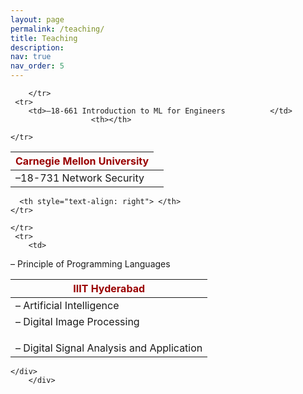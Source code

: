```yaml
---
layout: page
permalink: /teaching/
title: Teaching
description: 
nav: true
nav_order: 5
---
```


<div class="container mt-5">
      <div class="post">

  <!-- <header class="post-header">
    <h1 class="post-title">Teaching</h1>
    <p class="post-description">All at Indiana University</p>
  </header> -->

  <article>
    <table>
  <thead>
    <tr>
      <th><strong><span style="color:#990000">Carnegie Mellon University</span></strong></th>
      <!-- <th style="text-align: right">Semester </th> -->
    </tr>
  </thead>
  <tbody>
    <tr>
        <td>–18-731 Network Security          </td>
              <th></th>

        </tr>
     <tr>
        <td>–18-661 Introduction to ML for Engineers          </td>
                      <th></th>

    </tr>  
  </tbody>
</table>
  </article>
      </div>
        </div>


<div class="container mt-5">
      <div class="post">
  <article>

<table>
  <thead>
    <tr>
      <th><strong><span style="color:#990000">IIIT Hyderabad</span></strong></th>
      
      <th style="text-align: right"> </th>
    </tr>
  </thead>
  <tbody>
    <tr>
        <td>– Artificial Intelligence</td>
        
    </tr>
     <tr>
        <td>
– Principle of Programming Languages</td>
    </tr>
         <tr>
        <td>
– Digital Image Processing
</td>
    </tr> 
         <tr>
        <td>
– Digital Signal Analysis and Application</td>
    </tr>   
  </tbody>
</table>
  </article>


    </div>
        </div>